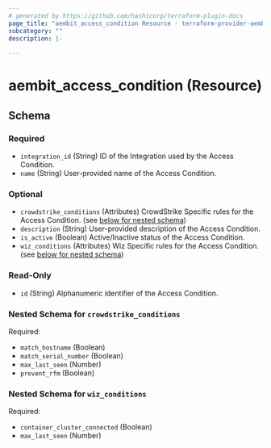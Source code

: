 ```yaml
---
# generated by https://github.com/hashicorp/terraform-plugin-docs
page_title: "aembit_access_condition Resource - terraform-provider-aembit"
subcategory: ""
description: |-
  
---
```


# aembit_access_condition (Resource)





<!-- schema generated by tfplugindocs -->
## Schema

### Required

- `integration_id` (String) ID of the Integration used by the Access Condition.
- `name` (String) User-provided name of the Access Condition.

### Optional

- `crowdstrike_conditions` (Attributes) CrowdStrike Specific rules for the Access Condition. (see [below for nested schema](#nestedatt--crowdstrike_conditions))
- `description` (String) User-provided description of the Access Condition.
- `is_active` (Boolean) Active/Inactive status of the Access Condition.
- `wiz_conditions` (Attributes) Wiz Specific rules for the Access Condition. (see [below for nested schema](#nestedatt--wiz_conditions))

### Read-Only

- `id` (String) Alphanumeric identifier of the Access Condition.

<a id="nestedatt--crowdstrike_conditions"></a>
### Nested Schema for `crowdstrike_conditions`

Required:

- `match_hostname` (Boolean)
- `match_serial_number` (Boolean)
- `max_last_seen` (Number)
- `prevent_rfm` (Boolean)


<a id="nestedatt--wiz_conditions"></a>
### Nested Schema for `wiz_conditions`

Required:

- `container_cluster_connected` (Boolean)
- `max_last_seen` (Number)
